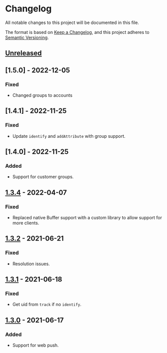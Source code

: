 # Changelog
All notable changes to this project will be documented in this file.

The format is based on [Keep a Changelog](https://keepachangelog.com/en/1.0.0/),
and this project adheres to [Semantic Versioning](https://semver.org/spec/v2.0.0.html).

## [Unreleased]

## [1.5.0] - 2022-12-05
### Fixed
- Changed groups to accounts

## [1.4.1] - 2022-11-25
### Fixed
- Update `identify` and `addAttribute` with group support.

## [1.4.0] - 2022-11-25
### Added
- Support for customer groups.

## [1.3.4] - 2022-04-07
### Fixed
- Replaced native Buffer support with a custom library to allow support for more clients.

## [1.3.2] - 2021-06-21
### Fixed
- Resolution issues.

## [1.3.1] - 2021-06-18
### Fixed
- Get uid from `track` if no `identify`.

## [1.3.0] - 2021-06-17
### Added
- Support for web push.

[Unreleased]: https://github.com/engage-so/engage-js/compare/v1.4.0...HEAD
[1.3.4]: https://github.com/engage-so/engage-js/releases/tag/v1.4.0
[1.3.4]: https://github.com/engage-so/engage-js/releases/tag/v1.3.4
[1.3.2]: https://github.com/engage-so/engage-js/releases/tag/v1.3.2
[1.3.1]: https://github.com/engage-so/engage-js/releases/tag/v1.3.1
[1.3.0]: https://github.com/engage-so/engage-js/releases/tag/v1.3.0